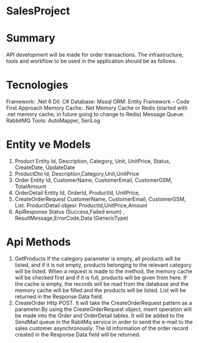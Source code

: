 # SalesProject
# Summary

API development will be made for order transactions. The infrastructure, tools and workflow to be used in the application should be as follows.

# Tecnologies
  Framework: .Net 6
  Dil: C#
  Database: Mssql
  ORM: Entity Framework – Code First Approach
  Memory Cache: .Net Memory Cache or Redis (started with .net memory cache, in future going to change to Redis)
  Message Queue: RabbitMQ
  Tools: AutoMapper, SeriLog

# Entity ve Models
  1.	Product Entity
      Id, Description, Category, Unit, UnitPrice, Status, CreateDate, UpdateDate 
  2.	ProductDto
      Id, Description,Category,Unit,UnitPrice
  3.	Order Entity
      Id, CustomerName, CustomerEmail, CustomerGSM, TotalAmount 
  4.	OrderDetail Entity
      Id, OrderId, ProductId, UnitPrice,
  5.	CreateOrderRequest
      CustomerName, CustomerEmail, CustomerGSM, List<ProductDetail>. ProductDetail objesi: ProductId,UnitPrice,Amount
  6.	ApiResponse
      Status (Success,Failed enum) , ResultMessage,ErrorCode,Data (GenericType)


# Api Methods
  1.	GetProducts
  If the category parameter is empty, all products will be listed, and if it is not empty, products belonging to the relevant category will be listed.
  When a request is made to the method, the memory cache will be checked first and if it is full, products will be given from here. 
  If the cache is empty, the records will be read from the database and the memory cache will be filled and the products will be listed. 
  List<ProductDto> will be returned in the Response Data field.
  2.	CreateOrder
  Http POST. It will take the CreateOrderRequest pattern as a parameter.By using the CreateOrderRequest object, insert operation will be made into the Order and OrderDetail tables. 
  It will be added to the SendMail queue in the RabitMq service in order to send the e-mail to the sales customer asynchronously.
  The Id information of the order record created in the Response Data field will be returned.



